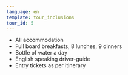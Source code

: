 ```yaml
---
language: en
template: tour_inclusions
tour_id: 5
---
```

*   All accommodation
*   Full board breakfasts, 8 lunches, 9 dinners
*   Bottle of water a day
*   English speaking driver\-guide
*   Entry tickets as per itinerary